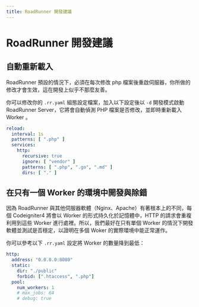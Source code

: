 ```yaml
---
title: RoadRunner 開發建議
---
```


# RoadRunner 開發建議

## 自動重新載入

RoadRunner 預設的情況下，必須在每次修改 php 檔案後重啟伺服器，你所做的修改才會生效，這在開發上似乎不那麼友善。

你可以修改你的 `.rr.yaml` 組態設定檔案，加入以下設定後以 `-d` 開發模式啟動 RoadRunner Server，它將會自動偵測 PHP 檔案是否修改，並即時重新載入 Worker 。

```yaml
reload:
  interval: 1s
  patterns: [ ".php" ]
  services:
    http:
      recursive: true
      ignore: [ "vendor" ]
      patterns: [ ".php", ".go", ".md" ]
      dirs: [ "." ]
```

## 在只有一個 Worker 的環境中開發與除錯

因為 RoadRunner 與其他伺服器軟體（Nginx、Apache）有著根本上的不同，每個 Codeigniter4 將會以 Worker 的形式持久化於記憶體中，HTTP 的請求會重複利用到這些 Worker 進行處裡。所以，我們最好在只有單個 Worker 的情況下開發軟體並測試是否穩定，以證明在多個 Woker 的實際環境中能正常運作。 

你可以參考以下 `.rr.yaml` 設定將 Worker 的數量降到最低：

```yaml
http:
  address: "0.0.0.0:8080"
  static:
    dir: "./public"
    forbid: [".htaccess", ".php"]
  pool:
    num_workers: 1
    # max_jobs: 64
    # debug: true
```
